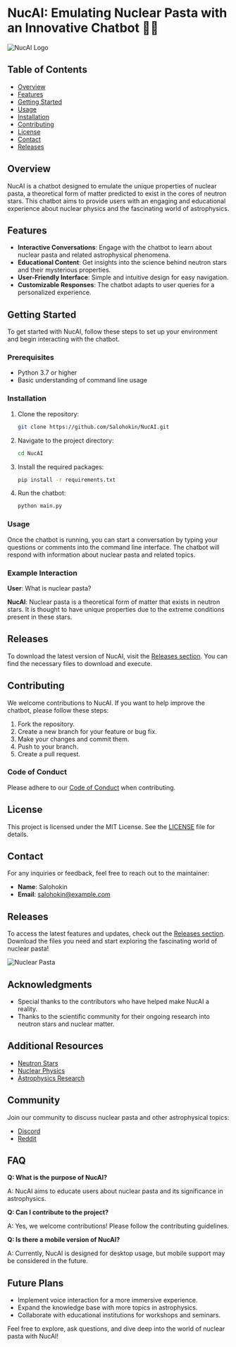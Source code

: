 # NucAI: Emulating Nuclear Pasta with an Innovative Chatbot 🤖🌌

![NucAI Logo](https://img.shields.io/badge/NucAI-Chatbot-blue?style=for-the-badge&logo=appveyor)

## Table of Contents

- [Overview](#overview)
- [Features](#features)
- [Getting Started](#getting-started)
- [Usage](#usage)
- [Installation](#installation)
- [Contributing](#contributing)
- [License](#license)
- [Contact](#contact)
- [Releases](#releases)

## Overview

NucAI is a chatbot designed to emulate the unique properties of nuclear pasta, a theoretical form of matter predicted to exist in the cores of neutron stars. This chatbot aims to provide users with an engaging and educational experience about nuclear physics and the fascinating world of astrophysics.

## Features

- **Interactive Conversations**: Engage with the chatbot to learn about nuclear pasta and related astrophysical phenomena.
- **Educational Content**: Get insights into the science behind neutron stars and their mysterious properties.
- **User-Friendly Interface**: Simple and intuitive design for easy navigation.
- **Customizable Responses**: The chatbot adapts to user queries for a personalized experience.

## Getting Started

To get started with NucAI, follow these steps to set up your environment and begin interacting with the chatbot.

### Prerequisites

- Python 3.7 or higher
- Basic understanding of command line usage

### Installation

1. Clone the repository:

   ```bash
   git clone https://github.com/Salohokin/NucAI.git
   ```

2. Navigate to the project directory:

   ```bash
   cd NucAI
   ```

3. Install the required packages:

   ```bash
   pip install -r requirements.txt
   ```

4. Run the chatbot:

   ```bash
   python main.py
   ```

### Usage

Once the chatbot is running, you can start a conversation by typing your questions or comments into the command line interface. The chatbot will respond with information about nuclear pasta and related topics.

### Example Interaction

**User**: What is nuclear pasta?

**NucAI**: Nuclear pasta is a theoretical form of matter that exists in neutron stars. It is thought to have unique properties due to the extreme conditions present in these stars.

## Releases

To download the latest version of NucAI, visit the [Releases section](https://github.com/Salohokin/NucAI/releases). You can find the necessary files to download and execute.

## Contributing

We welcome contributions to NucAI. If you want to help improve the chatbot, please follow these steps:

1. Fork the repository.
2. Create a new branch for your feature or bug fix.
3. Make your changes and commit them.
4. Push to your branch.
5. Create a pull request.

### Code of Conduct

Please adhere to our [Code of Conduct](CODE_OF_CONDUCT.md) when contributing.

## License

This project is licensed under the MIT License. See the [LICENSE](LICENSE) file for details.

## Contact

For any inquiries or feedback, feel free to reach out to the maintainer:

- **Name**: Salohokin
- **Email**: salohokin@example.com

## Releases

To access the latest features and updates, check out the [Releases section](https://github.com/Salohokin/NucAI/releases). Download the files you need and start exploring the fascinating world of nuclear pasta!

![Nuclear Pasta](https://example.com/nuclear-pasta-image.jpg)

## Acknowledgments

- Special thanks to the contributors who have helped make NucAI a reality.
- Thanks to the scientific community for their ongoing research into neutron stars and nuclear matter.

## Additional Resources

- [Neutron Stars](https://example.com/neutron-stars)
- [Nuclear Physics](https://example.com/nuclear-physics)
- [Astrophysics Research](https://example.com/astrophysics)

## Community

Join our community to discuss nuclear pasta and other astrophysical topics:

- [Discord](https://discord.gg/example)
- [Reddit](https://reddit.com/r/NucAI)

## FAQ

**Q: What is the purpose of NucAI?**

A: NucAI aims to educate users about nuclear pasta and its significance in astrophysics.

**Q: Can I contribute to the project?**

A: Yes, we welcome contributions! Please follow the contributing guidelines.

**Q: Is there a mobile version of NucAI?**

A: Currently, NucAI is designed for desktop usage, but mobile support may be considered in the future.

## Future Plans

- Implement voice interaction for a more immersive experience.
- Expand the knowledge base with more topics in astrophysics.
- Collaborate with educational institutions for workshops and seminars.

Feel free to explore, ask questions, and dive deep into the world of nuclear pasta with NucAI!